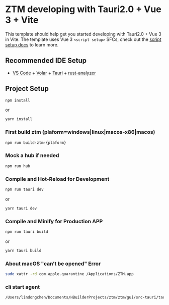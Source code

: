 # ZTM developing with  Tauri2.0 + Vue 3 + Vite

This template should help get you started developing with Tauri2.0 + Vue 3 in Vite. The template uses Vue 3 `<script setup>` SFCs, check out the [script setup docs](https://v3.vuejs.org/api/sfc-script-setup.html#sfc-script-setup) to learn more.

## Recommended IDE Setup

- [VS Code](https://code.visualstudio.com/) + [Volar](https://marketplace.visualstudio.com/items?itemName=Vue.volar) + [Tauri](https://marketplace.visualstudio.com/items?itemName=tauri-apps.tauri-vscode) + [rust-analyzer](https://marketplace.visualstudio.com/items?itemName=rust-lang.rust-analyzer)

## Project Setup

```sh
npm install
```
or
```sh
yarn install
```

### First build ztm (plaform=windows|linux|macos-x86|macos)
```sh
npm run build-ztm-{plaform}
```

### Mock a hub if needed
```sh
npm run hub
```

### Compile and Hot-Reload for Development
```sh
npm run tauri dev
```
or
```sh
yarn tauri dev
```

### Compile and Minify for Production APP

```sh
npm run tauri build
```
or
```sh
yarn tauri build
```

### About macOS "can’t be opened" Error
```sh
sudo xattr -rd com.apple.quarantine /Applications/ZTM.app
```

### cli start agent
```sh
/Users/lindongchen/Documents/HBuilderProjects/ztm/ztm/gui/src-tauri/target/debug/ztmctl --pipy agent/main.js --args --listen 7777 --data /Users/lindongchen/Documents/ztmdb
```